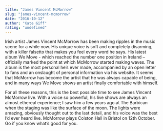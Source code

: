 ```yaml
---
title: "James Vincent McMorrow"
slug: "james-vincent-mcmorrow"
date: "2016-10-12"
author: "Kate Giff"
rating: "undefined"
---
```


Irish artist James Vincent McMorrow has been making ripples in the music scene for a while now. His unique voice is soft and completely disarming, with a killer falsetto that makes you feel every word he says. His latest album We Move - which reached the number one position in Ireland – officially marked the point at which McMorrow started making waves. The album is the most personal he’s ever made, accompanied by an open letter to fans and an onslaught of personal information via his website. It seems that McMorrow has become the artist that he was always capable of being, and in many ways We Move shows an artist finally comfortable with himself.

For all these reasons, this is the best possible time to see James Vincent McMorrow live. With a voice so powerful, his live shows are always an almost ethereal experience; I saw him a few years ago at The Barbican when the staging was like the surface of the moon. The lights were amazing, obviously thought out to the last detail, and his voice was the best I’d ever heard live. McMorrow plays Colston Hall in Bristol on 12th October. Go if you know what’s good for you.

